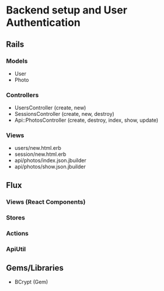 # Backend setup and User Authentication

## Rails
### Models
* User
* Photo

### Controllers
* UsersController (create, new)
* SessionsController (create, new, destroy)
* Api::PhotosController (create, destroy, index, show, update)

### Views
* users/new.html.erb
* session/new.html.erb
* api/photos/index.json.jbuilder
* api/photos/show.json.jbuilder

## Flux
### Views (React Components)

### Stores

### Actions

### ApiUtil

## Gems/Libraries
* BCrypt (Gem)